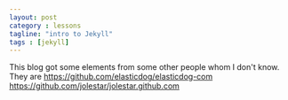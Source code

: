 ```yaml
---
layout: post
category : lessons
tagline: "intro to Jekyll"
tags : [jekyll]
---
```

This blog got some elements from some other people whom I don't know.
They are 
https://github.com/elasticdog/elasticdog-com
https://github.com/jolestar/jolestar.github.com
